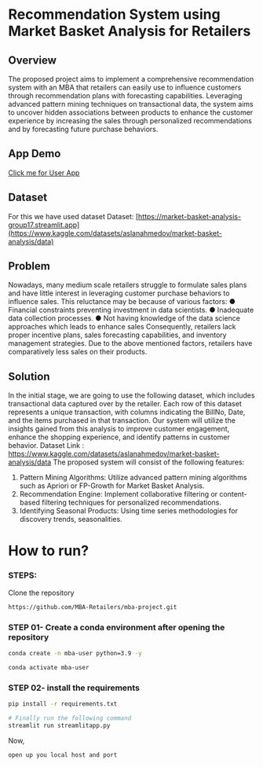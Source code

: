 # Recommendation System using Market Basket Analysis for Retailers

## Overview 

The proposed project aims to implement a comprehensive recommendation system with an MBA that retailers can easily use to influence customers through recommendation plans with forecasting capabilities. Leveraging advanced pattern mining techniques on transactional data, the system aims to uncover hidden associations between products to enhance the customer experience by increasing the sales through personalized recommendations and by forecasting future purchase behaviors.

## App Demo
[Click me for User App](https://kidney-tumor-identification.streamlit.app/)

## Dataset

For this we have used dataset 
Dataset: [https://market-basket-analysis-group17.streamlit.app](https://www.kaggle.com/datasets/aslanahmedov/market-basket-analysis/data)

## Problem

Nowadays, many medium scale retailers struggle to formulate sales plans and have little interest in leveraging customer purchase behaviors to influence sales. This reluctance may be because of various factors:
● Financial constraints preventing investment in data scientists.
● Inadequate data collection processes.
● Not having knowledge of the data science approaches which leads to enhance sales
Consequently, retailers lack proper incentive plans, sales forecasting capabilities, and inventory management strategies. Due to the above mentioned factors, retailers have comparatively less sales on their products.

## Solution

In the initial stage, we are going to use the following dataset, which includes transactional data captured over by the retailer. Each row of this dataset represents a unique transaction, with columns indicating the BillNo, Date, and the items purchased in that transaction.
Our system will utilize the insights gained from this analysis to improve customer engagement, enhance the shopping experience, and identify patterns in customer behavior.
Dataset Link : https://www.kaggle.com/datasets/aslanahmedov/market-basket-analysis/data The proposed system will consist of the following features:
1. Pattern Mining Algorithms: Utilize advanced pattern mining algorithms such as Apriori or FP-Growth for Market Basket Analysis.
2. Recommendation Engine: Implement collaborative filtering or content-based filtering techniques for personalized recommendations.
3. Identifying Seasonal Products: Using time series methodologies for discovery trends, seasonalities.

# How to run?
### STEPS:

Clone the repository

```bash
https://github.com/MBA-Retailers/mba-project.git
```
### STEP 01- Create a conda environment after opening the repository

```bash
conda create -n mba-user python=3.9 -y
```

```bash
conda activate mba-user
```
### STEP 02- install the requirements
```bash
pip install -r requirements.txt
```

```bash
# Finally run the following command
streamlit run streamlitapp.py
```
Now,
```bash
open up you local host and port
```
